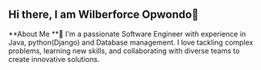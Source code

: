 ## Hi there, I am Wilberforce Opwondo👋

**About Me **🚀
I'm a passionate Software Engineer with experience in Java, python(Django) and Database management. I love tackling complex problems, learning new skills, and collaborating with diverse teams to create innovative solutions.


